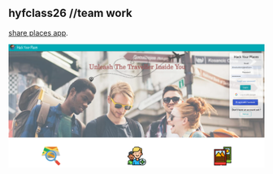 ## hyfclass26 //team work

[share places app](https://hackyourplaces-c26.herokuapp.com/).
<p align="center">
  <img src="https://github.com/Dima-Kaddah/hyfclass26/blob/master/imagesHYP/loginregisterpage.png" width="800"/></p>
